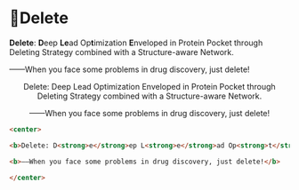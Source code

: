 # :ghost:Delete
**Delete**: **D**eep **Le**ad Op**t**imization **E**nveloped in Protein Pocket through Deleting Strategy combined with a Structure-aware Network. 

——When you face some problems in drug discovery, just delete! 

<center>
Delete: Deep Lead Optimization Enveloped in Protein Pocket through Deleting Strategy combined with a Structure-aware Network.

——When you face some problems in drug discovery, just delete!
</center>

```html
<center>

<b>Delete: D<strong>e</strong>ep L<strong>e</strong>ad Op<strong>t</strong>imization E<strong>n</strong>veloped in Protein Pocket through Deleting Strategy combined with a Structure-aware Network.</b>

<b>——When you face some problems in drug discovery, just delete!</b>

</center>
```

